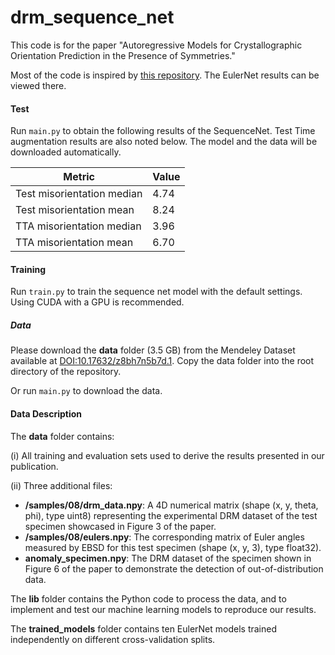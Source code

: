 # drm_sequence_net

This code is for the paper "Autoregressive Models for Crystallographic Orientation Prediction in the Presence of Symmetries."

Most of the code is inspired by [this repository](https://github.com/MalloryWittwer/drm_ml_demo). The EulerNet results can be viewed there.

#### Test

Run `main.py` to obtain the following results of the SequenceNet. Test Time augmentation results are also noted below. The model and the data will be downloaded automatically.

| Metric | Value |
|--------|-------|
| Test misorientation median | 4.74 |
| Test misorientation mean | 8.24 |
| TTA misorientation median | 3.96 |
| TTA misorientation mean | 6.70 |

#### Training

Run `train.py` to train the sequence net model with the default settings. 
Using CUDA with a GPU is recommended.

##### Data

Please download the **data** folder (3.5 GB) from the Mendeley Dataset available at [DOI:10.17632/z8bh7n5b7d.1](https://data.mendeley.com/datasets/z8bh7n5b7d/1). Copy the data folder into the root directory of the repository.

Or run `main.py` to download the data.

#### Data Description

The **data** folder contains:

(i) All training and evaluation sets used to derive the results presented in our publication. 

(ii) Three additional files: 
- **/samples/08/drm_data.npy**: A 4D numerical matrix (shape (x, y, theta, phi), type uint8) representing the experimental DRM dataset of the test specimen showcased in Figure 3 of the paper.
- **/samples/08/eulers.npy**: The corresponding matrix of Euler angles measured by EBSD for this test specimen (shape (x, y, 3), type float32).
- **anomaly_specimen.npy**: The DRM dataset of the specimen shown in Figure 6 of the paper to demonstrate the detection of out-of-distribution data.

The **lib** folder contains the Python code to process the data, and to implement and test our machine learning models to reproduce our results.

The **trained_models** folder contains ten EulerNet models trained independently on different cross-validation splits.
